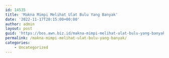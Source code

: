 ```yaml
---
id: 14535
title: 'Makna Mimpi Melihat Ulat Bulu Yang Banyak'
date: '2022-11-17T20:15:00+00:00'
author: admin
layout: post
guid: 'https://bos.awn.biz.id/makna-mimpi-melihat-ulat-bulu-yang-banyak/'
permalink: /makna-mimpi-melihat-ulat-bulu-yang-banyak/
categories:
    - Uncategorized
---
```


